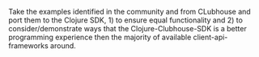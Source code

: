 Take the examples identified in the community and from CLubhouse and port them to the Clojure SDK, 1) to ensure equal functionality and 2) to consider/demonstrate ways that the Clojure-Clubhouse-SDK is a better programming experience then the majority of available client-api-frameworks around.
